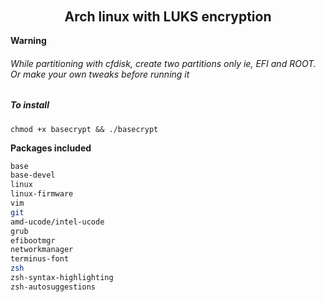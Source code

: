 ###### <h2 align="center"> Arch linux with LUKS encryption </h2>


**Warning**

###### While partitioning with cfdisk, create two partitions only ie, EFI and ROOT. Or make your own tweaks before running it

#####  To install


```
chmod +x basecrypt && ./basecrypt
```

**Packages included**

```bash
base 
base-devel 
linux 
linux-firmware 
vim 
git 
amd-ucode/intel-ucode 
grub 
efibootmgr 
networkmanager 
terminus-font
zsh 
zsh-syntax-highlighting 
zsh-autosuggestions
```
